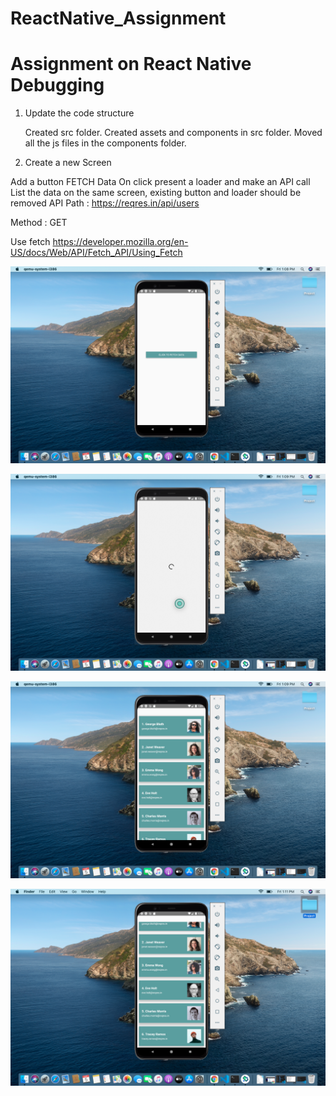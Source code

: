 # ReactNative_Assignment
# Assignment on React Native Debugging

1) Update the code structure 

    Created src folder.
    Created assets and components in src folder.
    Moved all the js files in the components folder.
    

2) Create a new Screen 

Add a button FETCH Data
On click present a loader and make an API call 
List the data on the same screen, existing button and loader should be removed
API Path : https://reqres.in/api/users

Method : GET 

Use fetch https://developer.mozilla.org/en-US/docs/Web/API/Fetch_API/Using_Fetch

![](Screenshots/ApiCall1.png)

![](Screenshots/ApiCall2.png)

![](Screenshots/ApiCall3.png)

![](Screenshots/ApiCall4.png)
